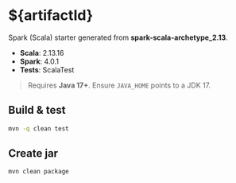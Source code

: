 # ${artifactId}

Spark (Scala) starter generated from **spark-scala-archetype_2.13**.

- **Scala**: 2.13.16
- **Spark**: 4.0.1  
- **Tests**: ScalaTest

> Requires **Java 17+**. Ensure `JAVA_HOME` points to a JDK 17.

## Build & test

```bash
mvn -q clean test
```

## Create jar

```bash
mvn clean package
```
